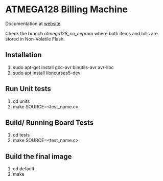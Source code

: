# ATMEGA128 Billing Machine
Documentation at [website](https://narenkn.com/works/embedded/at128_biller/).

Check the branch _atmega128_no_eeprom_ where both items and bills are stored in Non-Volatile Flash.

## Installation
1. sudo apt-get install gcc-avr binutils-avr avr-libc
1. sudo apt install libncurses5-dev

## Run Unit tests
1. cd units
1. make SOURCE=<test_name.c>

## Build/ Running Board Tests
1. cd tests
1. make SOURCE=<test_name.c>

## Build the final image
1. cd default
1. make
